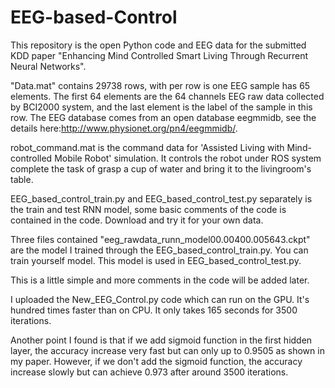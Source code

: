 # EEG-based-Control
This repository is the open Python code and EEG data for the submitted KDD paper "Enhancing Mind Controlled Smart Living Through Recurrent
Neural Networks".

"Data.mat" contains 29738 rows, with per row is one EEG sample has 65 elements. The first 64 elements are the 64 channels EEG raw data collected by BCI2000 system, and the last element is the label of the sample in this row.  The EEG database comes from an open database eegmmidb, see the details here:http://www.physionet.org/pn4/eegmmidb/.

robot_command.mat is the command data for 'Assisted Living with Mind-controlled Mobile Robot' simulation. It controls the robot under ROS system complete the task of grasp a cup of water and bring it to the livingroom's table.

EEG_based_control_train.py and EEG_based_control_test.py separately is the train and test RNN model, some basic comments of the code is contained in the code. Download and try it for your own data. 

Three files contained "eeg_rawdata_runn_model00.00400.005643.ckpt" are the model I trained through the EEG_based_control_train.py. You can train yourself model. This model is used in EEG_based_control_test.py.

This is a little simple and more comments in the code will be added later.

I uploaded the New_EEG_Control.py code which can run on the GPU. It's hundred times faster than on CPU. It only takes 165 seconds for 3500 iterations. 

Another point I found is that if we add sigmoid function in the first hidden layer, the accuracy increase very fast but can only up to 0.9505 as shown in my paper.
However, if we don't add the sigmoid function, the accuracy increase slowly but can achieve 0.973 after around 3500 iterations.
